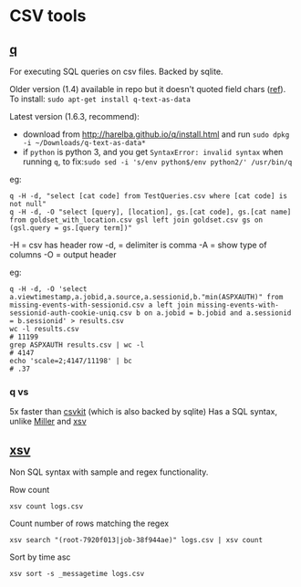 # CSV tools

## [q](http://harelba.github.io/q/)

For executing SQL queries on csv files. Backed by sqlite.

Older version (1.4) available in repo but it doesn't quoted field chars ([ref](https://github.com/harelba/q/issues/56)). To install: `sudo apt-get install q-text-as-data`

Latest version (1.6.3, recommend):

- download from http://harelba.github.io/q/install.html and run `sudo dpkg -i ~/Downloads/q-text-as-data*`
- if `python` is python 3, and you get `SyntaxError: invalid syntax` when running `q`, to fix:`sudo sed -i 's/env python$/env python2/' /usr/bin/q`

eg:

```
q -H -d, "select [cat code] from TestQueries.csv where [cat code] is not null"
q -H -d, -O "select [query], [location], gs.[cat code], gs.[cat name] from goldset_with_location.csv gsl left join goldset.csv gs on (gsl.query = gs.[query term])"
```

-H = csv has header row
-d, = delimiter is comma
-A = show type of columns
-O = output header

eg:

```
q -H -d, -O 'select a.viewtimestamp,a.jobid,a.source,a.sessionid,b."min(ASPXAUTH)" from missing-events-with-sessionid.csv a left join missing-events-with-sessionid-auth-cookie-uniq.csv b on a.jobid = b.jobid and a.sessionid = b.sessionid' > results.csv
wc -l results.csv
# 11199
grep ASPXAUTH results.csv | wc -l
# 4147
echo 'scale=2;4147/11198' | bc
# .37
```

### q vs

5x faster than [csvkit](http://csvkit.readthedocs.io/en/1.0.2/) (which is also backed by sqlite)
Has a SQL syntax, unlike [Miller](http://johnkerl.org/miller/doc/) and [xsv](https://github.com/BurntSushi/xsv)

## [xsv](https://github.com/BurntSushi/xsv)

Non SQL syntax with sample and regex functionality.

Row count

```
xsv count logs.csv
```

Count number of rows matching the regex

```
xsv search "(root-7920f013|job-38f944ae)" logs.csv | xsv count
```

Sort by time asc

```
xsv sort -s _messagetime logs.csv
```
